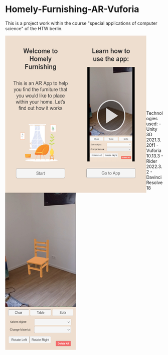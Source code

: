 # Homely-Furnishing-AR-Vuforia
 
This is a project work within the course "special applications of computer science" of the HTW berlin.

<div>
<img src="Assets/Media/screenshots/introscene.png" align="left" height="500" width="225" >
<img src="Assets/Media/screenshots/tutorialscene.png" align="left" height="500" width="225" >
<img src="Assets/Media/screenshots/mainscene.png" align="left" height="500" width="225" >
</div>
</br></br></br></br></br></br></br></br></br></br></br></br></br></br>

<div>
Technologies used:
- Unity 3D 2021.3.20f1
- Vuforia 10.13.3  
- Rider 2022.3.2
- Davinci Resolve 18
</div>

